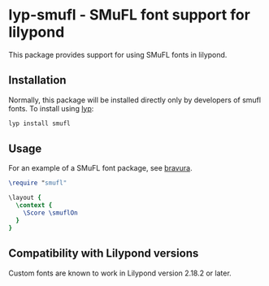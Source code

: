 # lyp-smufl - SMuFL font support for lilypond

This package provides support for using SMuFL fonts in lilypond.

## Installation

Normally, this package will be installed directly only by developers of smufl fonts. To install using [lyp](https://github.com/noteflakes/lyp):

```bash
lyp install smufl
```

## Usage

For an example of a SMuFL font package, see  [bravura](https://github/com/noteflakes/lyp-bravura).

```lilypond
\require "smufl"

\layout {
  \context {
    \Score \smuflOn
  }
}

```

## Compatibility with Lilypond versions

Custom fonts are known to work in Lilypond version 2.18.2 or later.